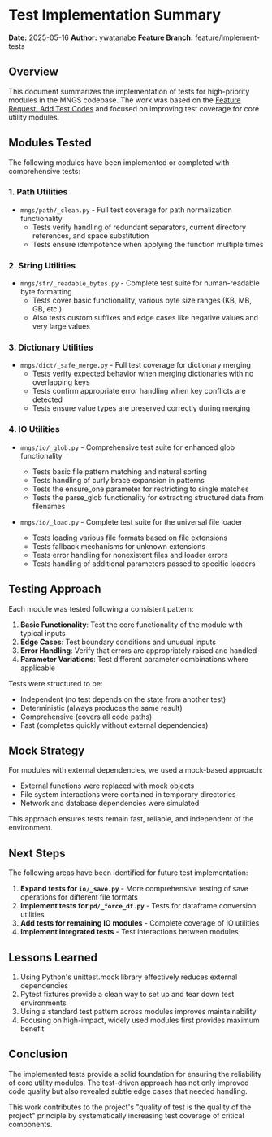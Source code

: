 # Test Implementation Summary

**Date:** 2025-05-16
**Author:** ywatanabe
**Feature Branch:** feature/implement-tests

## Overview

This document summarizes the implementation of tests for high-priority modules in the MNGS codebase. The work was based on the [Feature Request: Add Test Codes](./feature-request-add-test-codes.md) and focused on improving test coverage for core utility modules.

## Modules Tested

The following modules have been implemented or completed with comprehensive tests:

### 1. Path Utilities

- `mngs/path/_clean.py` - Full test coverage for path normalization functionality
  - Tests verify handling of redundant separators, current directory references, and space substitution
  - Tests ensure idempotence when applying the function multiple times

### 2. String Utilities

- `mngs/str/_readable_bytes.py` - Complete test suite for human-readable byte formatting
  - Tests cover basic functionality, various byte size ranges (KB, MB, GB, etc.)
  - Also tests custom suffixes and edge cases like negative values and very large values

### 3. Dictionary Utilities

- `mngs/dict/_safe_merge.py` - Full test coverage for dictionary merging
  - Tests verify expected behavior when merging dictionaries with no overlapping keys
  - Tests confirm appropriate error handling when key conflicts are detected
  - Tests ensure value types are preserved correctly during merging

### 4. IO Utilities

- `mngs/io/_glob.py` - Comprehensive test suite for enhanced glob functionality
  - Tests basic file pattern matching and natural sorting
  - Tests handling of curly brace expansion in patterns
  - Tests the ensure_one parameter for restricting to single matches
  - Tests the parse_glob functionality for extracting structured data from filenames

- `mngs/io/_load.py` - Complete test suite for the universal file loader
  - Tests loading various file formats based on file extensions
  - Tests fallback mechanisms for unknown extensions
  - Tests error handling for nonexistent files and loader errors
  - Tests handling of additional parameters passed to specific loaders

## Testing Approach

Each module was tested following a consistent pattern:

1. **Basic Functionality**: Test the core functionality of the module with typical inputs
2. **Edge Cases**: Test boundary conditions and unusual inputs 
3. **Error Handling**: Verify that errors are appropriately raised and handled
4. **Parameter Variations**: Test different parameter combinations where applicable

Tests were structured to be:
- Independent (no test depends on the state from another test)
- Deterministic (always produces the same result)
- Comprehensive (covers all code paths)
- Fast (completes quickly without external dependencies)

## Mock Strategy

For modules with external dependencies, we used a mock-based approach:

- External functions were replaced with mock objects
- File system interactions were contained in temporary directories
- Network and database dependencies were simulated

This approach ensures tests remain fast, reliable, and independent of the environment.

## Next Steps

The following areas have been identified for future test implementation:

1. **Expand tests for `io/_save.py`** - More comprehensive testing of save operations for different file formats
2. **Implement tests for `pd/_force_df.py`** - Tests for dataframe conversion utilities
3. **Add tests for remaining IO modules** - Complete coverage of IO utilities
4. **Implement integrated tests** - Test interactions between modules

## Lessons Learned

1. Using Python's unittest.mock library effectively reduces external dependencies
2. Pytest fixtures provide a clean way to set up and tear down test environments
3. Using a standard test pattern across modules improves maintainability
4. Focusing on high-impact, widely used modules first provides maximum benefit

## Conclusion

The implemented tests provide a solid foundation for ensuring the reliability of core utility modules. The test-driven approach has not only improved code quality but also revealed subtle edge cases that needed handling.

This work contributes to the project's "quality of test is the quality of the project" principle by systematically increasing test coverage of critical components.